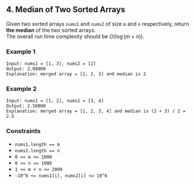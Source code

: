## 4. Median of Two Sorted Arrays

Given two sorted arrays `nums1` and `nums2` of size `m` and `n` respectively, return **the median** of the two sorted arrays.  
The overall run time complexity should be $O(\log(m+n))$.

### Example 1
```
Input: nums1 = [1, 3], nums2 = [2]
Output: 2.00000
Explanation: merged array = [1, 2, 3] and median is 2
```
### Example 2
```
Input: nums1 = [1, 2], nums2 = [3, 4]
Output: 2.50000
Explanation: merged array = [1, 2, 3, 4] and median is (2 + 3) / 2 = 2.5
```
### Constraints

* `nums1.length == m`
* `nums2.length == n`
* `0 <= m <= 1000`
* `0 <= n <= 1000`
* `1 <= m + n <= 2000`
* `-10^6 <= nums1[i], nums2[i] <= 10^6`
